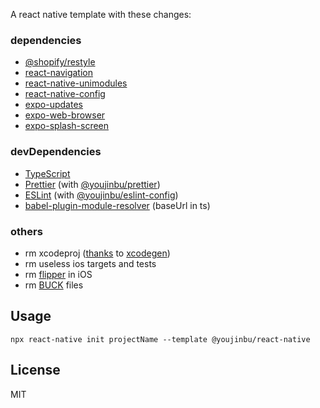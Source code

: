 A react native template with these changes:

### dependencies
- [@shopify/restyle](https://github.com/Shopify/restyle)
- [react-navigation](https://reactnavigation.org/)
- [react-native-unimodules](https://github.com/expo/expo/tree/master/packages/react-native-unimodules)
- [react-native-config](https://github.com/luggit/react-native-config)
- [expo-updates](https://github.com/expo/expo/tree/master/packages/expo-updates)
- [expo-web-browser](https://github.com/expo/expo/tree/master/packages/expo-web-browser)
- [expo-splash-screen](https://github.com/expo/expo/tree/master/packages/expo-splash-screen)

### devDependencies
- [TypeScript](typescriptlang.org)
- [Prettier](https://prettier.io/) (with [@youjinbu/prettier](https://github.com/youjinbu/config/tree/master/packages/prettier))
- [ESLint](https://eslint.org/) (with [@youjinbu/eslint-config](https://github.com/youjinbu/config/tree/master/packages/eslint))
- [babel-plugin-module-resolver](https://github.com/tleunen/babel-plugin-module-resolver) (baseUrl in ts)

### others
- rm xcodeproj ([thanks](https://github.com/pvinis/react-native-xcodegen) to [xcodegen](https://github.com/yonaskolb/XcodeGen))
- rm useless ios targets and tests
- rm [flipper](https://fbflipper.com/) in iOS
- rm [BUCK](https://github.com/facebook/buck) files

## Usage

```
npx react-native init projectName --template @youjinbu/react-native
```

## License

MIT
